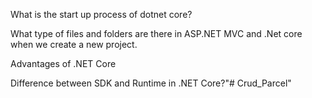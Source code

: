 What is the start up process of dotnet core?

What type of files and folders are there in ASP.NET MVC and .Net core when we 
create a new project.

Advantages of .NET Core


Difference between SDK and Runtime in .NET Core?"# Crud_Parcel" 
